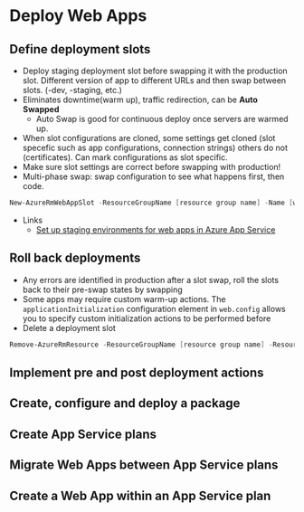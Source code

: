 # Deploy Web Apps

## Define deployment slots
  * Deploy staging deployment slot before swapping it with the production slot. Different version of app to different URLs and then swap between slots. (-dev, -staging, etc.)
  * Eliminates downtime(warm up), traffic redirection, can be __Auto Swapped__
  	- Auto Swap is good for continuous deploy once servers are warmed up.
  * When slot configurations are cloned, some settings get cloned (slot specefic such as app configurations, connection strings) others do not (certificates).  Can mark configurations as slot specific.
  * Make sure slot settings are correct before swapping with production!
  * Multi-phase swap: swap configuration to see what happens first, then code.
  ```powershell
  New-AzureRmWebAppSlot -ResourceGroupName [resource group name] -Name [web app name] -Slot [deployment slot name] -AppServicePlan [app service plan name]

  ```

  * Links
  	- [Set up staging environments for web apps in Azure App Service](https://azure.microsoft.com/en-us/documentation/articles/web-sites-staged-publishing/)
  
## Roll back deployments
  * Any errors are identified in production after a slot swap, roll the slots back to their pre-swap states by swapping
  * Some apps may require custom warm-up actions. The `applicationInitialization` configuration element in `web.config` allows you to specify custom initialization actions to be performed before 
  * Delete a deployment slot
  ```powershell
  Remove-AzureRmResource -ResourceGroupName [resource group name] -ResourceType Microsoft.Web/sites/slots –Name [web app name]/[slot name] -ApiVersion 2015-07-01
  ```

## Implement pre and post deployment actions

## Create, configure and deploy a package

## Create App Service plans

## Migrate Web Apps between App Service plans

## Create a Web App within an App Service plan